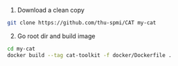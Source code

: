 1. Download a clean copy

```sh
git clone https://github.com/thu-spmi/CAT my-cat
```

2. Go root dir and build image
```sh
cd my-cat
docker build --tag cat-toolkit -f docker/Dockerfile .
```

